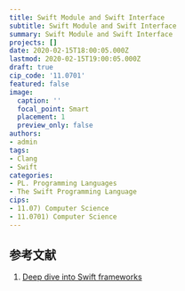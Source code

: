 ```yaml
---
title: Swift Module and Swift Interface
subtitle: Swift Module and Swift Interface
summary: Swift Module and Swift Interface
projects: []
date: 2020-02-15T18:00:05.000Z
lastmod: 2020-02-15T19:00:05.000Z
draft: true
cip_code: '11.0701'
featured: false
image:
  caption: ''
  focal_point: Smart
  placement: 1
  preview_only: false
authors:
- admin
tags:
- Clang
- Swift
categories:
- PL. Programming Languages
- The Swift Programming Language
cips:
- 11.07) Computer Science
- 11.0701) Computer Science
---
```



## 参考文献

1. [Deep dive into Swift frameworks](https://theswiftdev.com/deep-dive-into-swift-frameworks/)